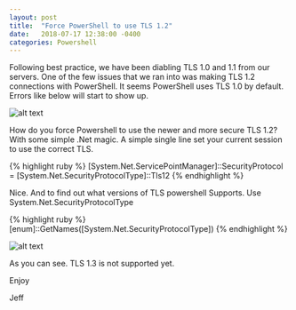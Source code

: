 ```yaml
---
layout: post
title:  "Force PowerShell to use TLS 1.2"
date:   2018-07-17 12:38:00 -0400
categories: Powershell
---
```



Following best practice, we have been diabling TLS 1.0 and 1.1 from our servers.  One of the few issues that we ran into was making TLS 1.2 connections with PowerShell.  It seems PowerShell uses TLS 1.0 by default.  Errors like below will start to show up.

![alt text](https://github.com/jeffbuenting/jeffbuenting.github.io/tree/master/_posts/2018-07-1-Powershell_TLS_Error.PNG "TLS Error in PowerShell")

How do you force Powershell to use the newer and more secure TLS 1.2?  With some simple .Net magic.  A simple single line set your current session to use the correct TLS.

{% highlight ruby %}
[System.Net.ServicePointManager]::SecurityProtocol = [System.Net.SecurityProtocolType]::Tls12
{% endhighlight %}

Nice.  And to find out what versions of TLS powershell Supports.  Use System.Net.SecurityProtocolType

{% highlight ruby %}
[enum]::GetNames([System.Net.SecurityProtocolType])
{% endhighlight %}

![alt text](https://github.com/jeffbuenting/jeffbuenting.github.io/tree/master/_posts/2018-07-1-Powershell_TLS_Enum.PNG "TLS Error in PowerShell")

As you can see.  TLS 1.3 is not supported yet.


Enjoy

Jeff

